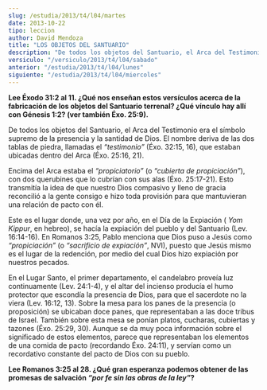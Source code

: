 ```yaml
---
slug: /estudia/2013/t4/l04/martes
date: 2013-10-22
tipo: leccion
author: David Mendoza
title: "LOS OBJETOS DEL SANTUARIO"
description: "De todos los objetos del Santuario, el Arca del Testimonio era el símbolo  supremo de la presencia y la santidad de Dios. El nombre deriva de las dos  tablas de piedra, llamadas el “testimonio” (Éxo. 32:15, 16), que estaban  ubicadas dentro del Arca (Éxo. 25:16, 21)."
versiculo: "/versiculo/2013/t4/l04/sabado"
anterior: "/estudia/2013/t4/l04/lunes"
siguiente: "/estudia/2013/t4/l04/miercoles"
---
```


**Lee Éxodo 31:2 al 11. ¿Qué nos enseñan estos versículos acerca de la fabricación de los objetos del Santuario terrenal? ¿Qué vínculo hay allí con Génesis 1:2? (ver también Éxo. 25:9).**

De todos los objetos del Santuario, el Arca del Testimonio era el símbolo supremo de la presencia y la santidad de Dios. El nombre deriva de las dos tablas de piedra, llamadas el _“testimonio”_ (Éxo. 32:15, 16), que estaban ubicadas dentro del Arca (Éxo. 25:16, 21).

Encima del Arca estaba el _“propiciatorio”_ (o _“cubierta de propiciación”_), con dos querubines que lo cubrían con sus alas (Éxo. 25:17-21). Esto transmitía la idea de que nuestro Dios compasivo y lleno de gracia reconcilió a la gente consigo e hizo toda provisión para que mantuvieran una relación de pacto con él.

Este es el lugar donde, una vez por año, en el Día de la Expiación ( _Yom Kippur_, en hebreo), se hacía la expiación del pueblo y del Santuario (Lev. 16:14-16). En Romanos 3:25, Pablo menciona que Dios puso a Jesús como _“propiciación”_ (o _“sacrificio de expiación”_, NVI), puesto que Jesús mismo es el lugar de la redención, por medio del cual Dios hizo expiación por nuestros pecados.

En el Lugar Santo, el primer departamento, el candelabro proveía luz continuamente (Lev. 24:1-4), y el altar del incienso producía el humo protector que escondía la presencia de Dios, para que el sacerdote no la viera (Lev. 16:12, 13). Sobre la mesa para los panes de la presencia (o proposición) se ubicaban doce panes, que representaban a las doce tribus de Israel. También sobre esta mesa se ponían platos, cucharas, cubiertas y tazones (Éxo. 25:29, 30). Aunque se da muy poca información sobre el significado de estos elementos, parece que representaban los elementos de una comida de pacto (recordando Éxo. 24:11), y servían como un recordativo constante del pacto de Dios con su pueblo.

**Lee Romanos 3:25 al 28. ¿Qué gran esperanza podemos obtener de las promesas de salvación _“por fe sin las obras de la ley”_?**
